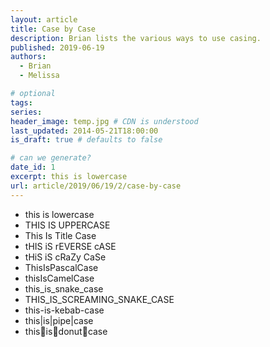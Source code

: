 ```yaml
---
layout: article
title: Case by Case
description: Brian lists the various ways to use casing.
published: 2019-06-19
authors:
  - Brian
  - Melissa

# optional
tags: 
series: 
header_image: temp.jpg # CDN is understood
last_updated: 2014-05-21T18:00:00
is_draft: true # defaults to false

# can we generate?
date_id: 1
excerpt: this is lowercase
url: article/2019/06/19/2/case-by-case
---
```

- this is lowercase
- THIS IS UPPERCASE
- This Is Title Case
- tHIS iS rEVERSE cASE
- tHiS iS cRaZy CaSe
- ThisIsPascalCase
- thisIsCamelCase
- this_is_snake_case
- THIS_IS_SCREAMING_SNAKE_CASE
- this-is-kebab-case
- this|is|pipe|case
- this🍩is🍩donut🍩case